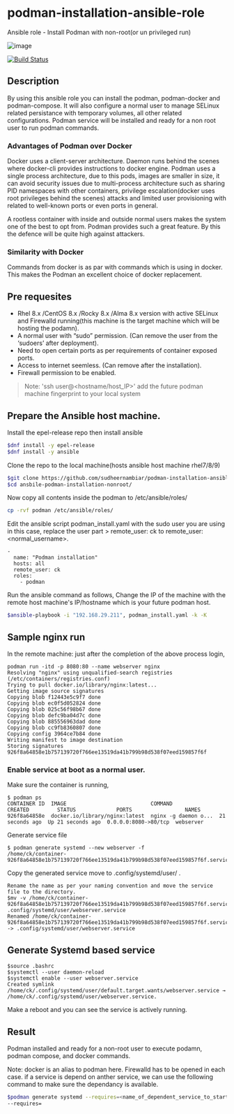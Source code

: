 # podman-installation-ansible-role
Ansible role - Install Podman with non-root(or un privileged run)

![image](https://user-images.githubusercontent.com/97512751/209323712-8c06fa62-480a-4930-bb7a-92869b271808.png)

[![Build Status](https://travis-ci.org/joemccann/dillinger.svg?branch=master)](https://travis-ci.org/joemccann/dillinger)

## Description
By using this ansible role you can install the podman, podman-docker and podman-compose. It will also configure a normal user to manage SELinux related persistance with temporary volumes, all other related configurations.
Podman service will be installed and ready for a non root user to run podman commands.

### Advantages of Podman over Docker
Docker uses a client-server architecture. Daemon runs behind the scenes where docker-cli provides instructions to docker engine.
Podman uses a single process architecture, due to this pods, images are smaller in size, it can avoid security issues due to multi-process architecture such as sharing PID namespaces with other containers, privilege escalation(docker uses root privileges behind the scenes) attacks and limited user provisioning with related to well-known ports or even ports in general.

A rootless container with inside and outside normal users makes the system one of the best to opt from. Podman provides such a great feature. By this the defence will be quite high against attackers.
### Similarity with Docker
Commands from docker is as par with commands which is using in docker. This makes the Podman an excellent choice of docker replacement.

## Pre requesites
* Rhel 8.x /CentOS 8.x /Rocky 8.x /Alma 8.x version with active SELinux and Firewalld running(this machine is the target machine which will be hosting the podamn).
* A normal user with “sudo” permission. (Can remove the user from the ‘sudoers’ after deployment).
* Need to open certain ports as per requirements of container exposed ports.
* Access to internet seemless. (Can remove after the installation).
* Firewall permission to be enabled.
> Note: 'ssh user@<hostname/host_IP>' add the future podman machine fingerprint to your local system

## Prepare the Ansible host machine.
Install the epel-release repo then install ansible
```sh
$dnf install -y epel-release
$dnf install -y ansible
```

Clone the repo to the local machine(hosts ansible host machine rhel7/8/9)
```sh
$git clone https://github.com/sudheernambiar/podman-installation-ansible-role.git
$cd ansbile-podman-installation-nonroot/
```

Now copy all contents inside the podman to /etc/ansible/roles/
```sh
cp -rvf podman /etc/ansible/roles/
```

Edit the ansible script podman_install.yaml with the sudo user you are using in this case, replace the user part > remote_user: ck to remote_user: <normal_username>.
```
-
  name: "Podman installation"
  hosts: all
  remote_user: ck
  roles:
    - podman

```
Run the ansible command as follows,
Change the IP of the machine with the remote host machine's IP/hostname which is your future podman host.
```sh
$ansible-playbook -i "192.168.29.211", podman_install.yaml -k -K
```

## Sample nginx run
In the remote machine: just after the completion of the above process login,

```
podman run -itd -p 8080:80 --name webserver nginx
Resolving "nginx" using unqualified-search registries (/etc/containers/registries.conf)
Trying to pull docker.io/library/nginx:latest...
Getting image source signatures
Copying blob f12443e5c9f7 done
Copying blob ec0f5d052824 done
Copying blob 025c56f98b67 done
Copying blob defc9ba04d7c done
Copying blob 885556963dad done
Copying blob cc9fb8360807 done
Copying config 3964ce7b84 done
Writing manifest to image destination
Storing signatures
926f8a64858e1b757139720f766ee13519da41b799b98d538f07eed159857f6f
```

### Enable service at boot as a normal user.

Make sure the container is running,
```
$ podman ps
CONTAINER ID  IMAGE                           COMMAND               CREATED         STATUS             PORTS                 NAMES
926f8a64858e  docker.io/library/nginx:latest  nginx -g daemon o...  21 seconds ago  Up 21 seconds ago  0.0.0.0:8080->80/tcp  webserver
```

Generate service file
```
$ podman generate systemd --new webserver -f
/home/ck/container-926f8a64858e1b757139720f766ee13519da41b799b98d538f07eed159857f6f.service
```

Copy the generated service move to .config/systemd/user/ .
```
Rename the name as per your naming convention and move the service file to the directory.
$mv -v /home/ck/container-926f8a64858e1b757139720f766ee13519da41b799b98d538f07eed159857f6f.service   .config/systemd/user/webserver.service
Renamed /home/ck/container-926f8a64858e1b757139720f766ee13519da41b799b98d538f07eed159857f6f.service -> .config/systemd/user/webserver.service
```
## Generate Systemd based service
```
$source .bashrc
$systemctl --user daemon-reload
$systemctl enable --user webserver.service
Created symlink /home/ck/.config/systemd/user/default.target.wants/webserver.service → /home/ck/.config/systemd/user/webserver.service.
```
Make a reboot and you can see the service is actively running.

## Result
Podman installed and ready for a non-root user to execute podamn, podman compose, and docker commands.

Note: 
docker is an alias to podman here.
Firewalld has to be opened in each case.
if a service is depend on anther service, we can use the following command to make sure the dependancy is available.
```sh
$podman generate systemd --requires=<name_of_dependent_service_to_start_before> --new <new service> -f
--requires=
```
